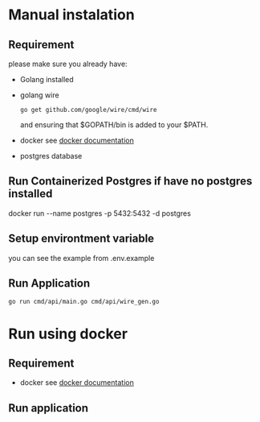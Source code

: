 # Manual instalation

## Requirement
please make sure you already have:

* Golang installed

*  golang wire

    ```go get github.com/google/wire/cmd/wire```

    and ensuring that $GOPATH/bin is added to your $PATH.

*  docker
see [docker documentation](https://docs.docker.com/) 

* postgres database

## Run Containerized Postgres if have no postgres installed
docker run --name postgres -p 5432:5432 -d postgres

## Setup environtment variable 
you can see the example from .env.example


## Run Application 
```go run cmd/api/main.go cmd/api/wire_gen.go```


# Run using docker

## Requirement

*  docker
see [docker documentation](https://docs.docker.com/) 

## Run application
